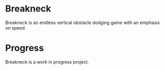 # Breakneck
Breakneck is an endless vertical obstacle dodging game with an emphasis on speed.

# Progress
Breakneck is a work in progress project.
